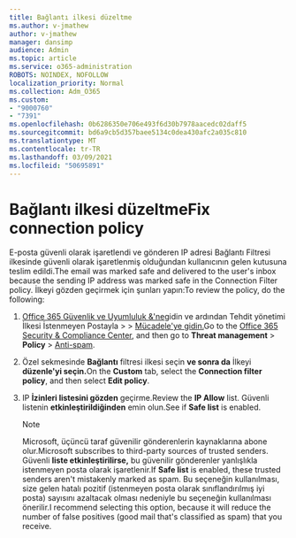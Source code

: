 ```yaml
---
title: Bağlantı ilkesi düzeltme
ms.author: v-jmathew
author: v-jmathew
manager: dansimp
audience: Admin
ms.topic: article
ms.service: o365-administration
ROBOTS: NOINDEX, NOFOLLOW
localization_priority: Normal
ms.collection: Adm_O365
ms.custom:
- "9000760"
- "7391"
ms.openlocfilehash: 0b6286350e706e493f6d30b7978aacedc02daff5
ms.sourcegitcommit: bd6a9cb5d357baee5134c0dea430afc2a035c810
ms.translationtype: MT
ms.contentlocale: tr-TR
ms.lasthandoff: 03/09/2021
ms.locfileid: "50695891"
---
```

# <a name="fix-connection-policy"></a><span data-ttu-id="299c8-102">Bağlantı ilkesi düzeltme</span><span class="sxs-lookup"><span data-stu-id="299c8-102">Fix connection policy</span></span>

<span data-ttu-id="299c8-103">E-posta güvenli olarak işaretlendi ve gönderen IP adresi Bağlantı Filtresi ilkesinde güvenli olarak işaretlenmiş olduğundan kullanıcının gelen kutusuna teslim edildi.</span><span class="sxs-lookup"><span data-stu-id="299c8-103">The email was marked safe and delivered to the user's inbox because the sending IP address was marked safe in the Connection Filter policy.</span></span> <span data-ttu-id="299c8-104">İlkeyi gözden geçirmek için şunları yapın:</span><span class="sxs-lookup"><span data-stu-id="299c8-104">To review the policy, do the following:</span></span>

1. <span data-ttu-id="299c8-105">[Office 365 Güvenlik ve Uyumluluk &'ne](https://go.microsoft.com/fwlink/p/?linkid=2077143)gidin ve ardından Tehdit yönetimi İlkesi İstenmeyen Postayla   >    >  [Mücadele'ye gidin.](https://go.microsoft.com/fwlink/?linkid=2101518)</span><span class="sxs-lookup"><span data-stu-id="299c8-105">Go to the [Office 365 Security & Compliance Center](https://go.microsoft.com/fwlink/p/?linkid=2077143), and then go to **Threat management** > **Policy** > [Anti-spam](https://go.microsoft.com/fwlink/?linkid=2101518).</span></span>
2. <span data-ttu-id="299c8-106">Özel sekmesinde **Bağlantı** filtresi ilkesi seçin **ve sonra da** İlkeyi **düzenle'yi seçin.**</span><span class="sxs-lookup"><span data-stu-id="299c8-106">On the **Custom** tab, select the **Connection filter policy**, and then select **Edit policy**.</span></span>
3. <span data-ttu-id="299c8-107">IP **İzinleri listesini gözden** geçirme.</span><span class="sxs-lookup"><span data-stu-id="299c8-107">Review the **IP Allow** list.</span></span> <span data-ttu-id="299c8-108">Güvenli listenin **etkinleştirildiğinden** emin olun.</span><span class="sxs-lookup"><span data-stu-id="299c8-108">See if **Safe list** is enabled.</span></span>

    > [!NOTE]
    > <span data-ttu-id="299c8-109">Microsoft, üçüncü taraf güvenilir gönderenlerin kaynaklarına abone olur.</span><span class="sxs-lookup"><span data-stu-id="299c8-109">Microsoft subscribes to third-party sources of trusted senders.</span></span> <span data-ttu-id="299c8-110">Güvenli **liste etkinleştirilirse,** bu güvenilir gönderenler yanlışlıkla istenmeyen posta olarak işaretlenir.</span><span class="sxs-lookup"><span data-stu-id="299c8-110">If **Safe list** is enabled, these trusted senders aren't mistakenly marked as spam.</span></span> <span data-ttu-id="299c8-111">Bu seçeneğin kullanılması, size gelen hatalı pozitif (istenmeyen posta olarak sınıflandırılmış iyi posta) sayısını azaltacak olması nedeniyle bu seçeneğin kullanılması önerilir.</span><span class="sxs-lookup"><span data-stu-id="299c8-111">I recommend selecting this option, because it will reduce the number of false positives (good mail that's classified as spam) that you receive.</span></span>
